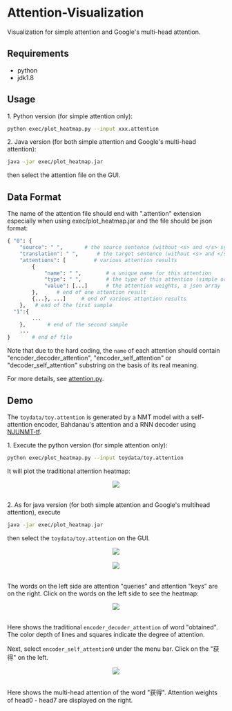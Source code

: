 # Attention-Visualization
Visualization for simple attention and Google's multi-head attention.

## Requirements

- python
- jdk1.8

## Usage

1\. Python version (for simple attention only):

``` bash
python exec/plot_heatmap.py --input xxx.attention
```

2\. Java version (for both simple attention and Google's multi-head attention):
``` bash
java -jar exec/plot_heatmap.jar
```
then select the attention file on the GUI.


## Data Format

The name of the attention file should end with ".attention" extension especially when using exec/plot_heatmap.jar and the file should be json format:

``` python
{ "0": {
    "source": " ",       # the source sentence (without <s> and </s> symbols)
    "translation": " ",      # the target sentence (without <s> and </s> symbols)
    "attentions": [         # various attention results
        {
            "name": " ",        # a unique name for this attention
            "type": " ",        # the type of this attention (simple or multihead)
            "value": [...]      # the attention weights, a json array
        },      # end of one attention result
        {...}, ...]     # end of various attention results
    },   # end of the first sample
  "1":{
        ...
    },       # end of the second sample
    ...
}       # end of file
```

Note that due to the hard coding, the `name` of each attention should contain "encoder_decoder_attention", "encoder_self_attention" or "decoder_self_attention" substring on the basis of its real meaning.

For more details, see [attention.py](https://github.com/zhaocq-nlp/NJUNMT-tf/blob/master/njunmt/inference/attention.py).

## Demo

The `toydata/toy.attention` is generated by a NMT model with a self-attention encoder, Bahdanau's attention and a RNN decoder using [NJUNMT-tf](https://github.com/zhaocq-nlp/NJUNMT-tf).

1\. Execute the python version (for simple attention only):

``` bash
python exec/plot_heatmap.py --input toydata/toy.attention
```
It will plot the traditional attention heatmap:

<div align="center">
  <img src="https://github.com/zhaocq-nlp/Attention-Visualization/blob/master/toydata/figures/py-heatmap1.png"><br><br>
</div>


2\. As for java version (for both simple attention and Google's multihead attention), execute
``` bash
java -jar exec/plot_heatmap.jar
```
then select the `toydata/toy.attention` on the GUI.

<div align="center">
  <img src="https://github.com/zhaocq-nlp/Attention-Visualization/blob/master/toydata/figures/java-heatmap1.png"><br><br>
</div>
<div align="center">
  <img src="https://github.com/zhaocq-nlp/Attention-Visualization/blob/master/toydata/figures/java-heatmap2.png"><br><br>
</div>

The words on the left side are attention "queries" and attention "keys" are on the right. Click on the words on the left side to see the heatmap:

<div align="center">
  <img src="https://github.com/zhaocq-nlp/Attention-Visualization/blob/master/toydata/figures/java-heatmap3.png"><br><br>
</div>

Here shows the traditional `encoder_decoder_attention` of word "obtained". The color depth of lines and squares indicate the degree of attention.

Next, select `encoder_self_attention0` under the menu bar. Click on the "获得" on the left.

<div align="center">
  <img src="https://github.com/zhaocq-nlp/Attention-Visualization/blob/master/toydata/figures/java-heatmap4.png"><br><br>
</div>

Here shows the multi-head attention of the word "获得". Attention weights of head0 - head7 are displayed on the right.